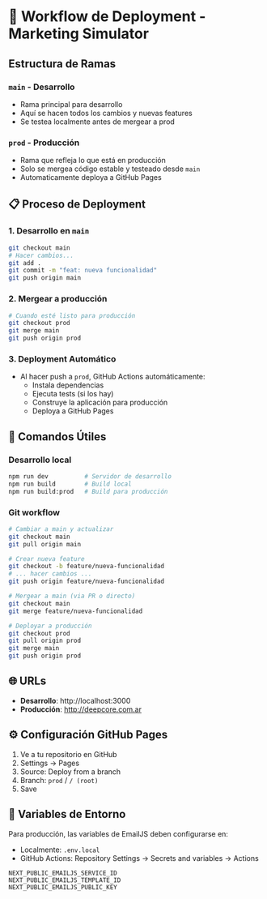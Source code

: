 # 🚀 Workflow de Deployment - Marketing Simulator

## Estructura de Ramas

### `main` - Desarrollo
- Rama principal para desarrollo
- Aquí se hacen todos los cambios y nuevas features
- Se testea localmente antes de mergear a prod

### `prod` - Producción  
- Rama que refleja lo que está en producción
- Solo se mergea código estable y testeado desde `main`
- Automaticamente deploya a GitHub Pages

## 📋 Proceso de Deployment

### 1. Desarrollo en `main`
```bash
git checkout main
# Hacer cambios...
git add .
git commit -m "feat: nueva funcionalidad"
git push origin main
```

### 2. Mergear a producción
```bash
# Cuando esté listo para producción
git checkout prod
git merge main
git push origin prod
```

### 3. Deployment Automático
- Al hacer push a `prod`, GitHub Actions automáticamente:
  - Instala dependencias
  - Ejecuta tests (si los hay)
  - Construye la aplicación para producción
  - Deploya a GitHub Pages

## 🔧 Comandos Útiles

### Desarrollo local
```bash
npm run dev          # Servidor de desarrollo
npm run build        # Build local
npm run build:prod   # Build para producción
```

### Git workflow
```bash
# Cambiar a main y actualizar
git checkout main
git pull origin main

# Crear nueva feature
git checkout -b feature/nueva-funcionalidad
# ... hacer cambios ...
git push origin feature/nueva-funcionalidad

# Mergear a main (via PR o directo)
git checkout main
git merge feature/nueva-funcionalidad

# Deployar a producción
git checkout prod
git pull origin prod
git merge main
git push origin prod
```

## 🌐 URLs

- **Desarrollo**: http://localhost:3000
- **Producción**: http://deepcore.com.ar

## ⚙️ Configuración GitHub Pages

1. Ve a tu repositorio en GitHub
2. Settings → Pages
3. Source: Deploy from a branch
4. Branch: `prod` / `/ (root)`
5. Save

## 🔐 Variables de Entorno

Para producción, las variables de EmailJS deben configurarse en:
- Localmente: `.env.local` 
- GitHub Actions: Repository Settings → Secrets and variables → Actions

```
NEXT_PUBLIC_EMAILJS_SERVICE_ID
NEXT_PUBLIC_EMAILJS_TEMPLATE_ID  
NEXT_PUBLIC_EMAILJS_PUBLIC_KEY
```
